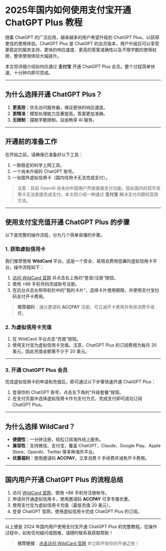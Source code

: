 # 2025年国内如何使用支付宝开通 ChatGPT Plus 教程

随着 ChatGPT 的广泛应用，越来越多的用户希望升级到 ChatGPT Plus，以获得更佳的使用体验。ChatGPT Plus 是 ChatGPT 的会员版本，用户升级后可以享受更稳定的服务支持、更快的响应速度、更高的答案准确性以及不限字数的使用权限，整体使用体验大幅提升。

本文将详细介绍如何仅通过 **支付宝** 开通 ChatGPT Plus 会员。整个过程简单快速，十分钟内即可完成。

---

## 为什么选择开通 ChatGPT Plus？

1. **更高效**：优先访问服务器，保证更快的响应速度。
2. **更精准**：模型处理能力显著提高，答案更加准确。
3. **无限制**：摆脱字数限制，自由畅享 AI 服务。

---

## 开通前的准备工作

在开始之前，请确保已准备好以下工具：

1. 一款稳定的科学上网工具。
2. 一个尚未升级的 ChatGPT 账号。
3. 一张国外虚拟信用卡（国内信用卡无法完成支付）。

> 注意：目前 OpenAI 尚未向中国用户开放直接支付功能，因此国内的双币信用卡无法直接完成支付。本文将介绍一种通过 **支付宝** 解决支付问题的高效方法。

---

## 使用支付宝充值开通 ChatGPT Plus 的步骤

以下是完整的操作流程，分为几个简单易懂的步骤。

### 1. 获取虚拟信用卡

我们推荐使用 **WildCard** 平台，这是一个安全、易用且费用低廉的虚拟信用卡平台。操作流程如下：

1. [访问 WildCard 官网](https://bit.ly/bewildcard) 并点击右上角的“登录/注册”按钮。
2. 使用 +86 手机号码完成账号注册。
3. 在后台点击左侧导航栏中的“我的卡片”，选择卡片使用期限，并使用支付宝扫码支付开卡费用。

> **推荐福利**：通过邀请码 **ACCPAY** 注册，可立减开卡费用并免除消费手续费。

### 2. 为虚拟信用卡充值

1. 在 WildCard 平台点击“充值”按钮。
2. 使用支付宝为虚拟信用卡充值。注意，ChatGPT Plus 的订阅费用为每月 20 美元，因此充值金额需不少于 20 美元。

---

### 3. 开通 ChatGPT Plus 会员

完成虚拟信用卡的申请和充值后，即可通过以下步骤快速开通 ChatGPT Plus：

1. 登录你的 ChatGPT 账号，点击左下角的“升级套餐”按钮。
2. 在支付页面中选择虚拟信用卡作为支付方式，完成支付即可成功订阅 ChatGPT Plus。

---

## 为什么选择 WildCard？

- **便捷性**：一分钟注册，轻松订阅海外线上服务。
- **兼容性**：支持微信、支付宝，覆盖 ChatGPT、Claude、Google Play、Apple Store、OpenAI、Twitter 等多种海外平台。
- **优惠福利**：使用邀请码 **ACCPAY**，立享消费 0 手续费并减免开卡费用。

---

## 国内用户开通 ChatGPT Plus 的流程总结

1. 访问 [WildCard 官网](https://bit.ly/bewildcard)，使用 +86 手机号注册账号。
2. 申请并开通虚拟信用卡，使用邀请码 **ACCPAY** 可享专属优惠。
3. 使用支付宝为虚拟信用卡充值（最低充值 20 美元）。
4. 登录 ChatGPT 官网，使用虚拟信用卡完成 ChatGPT Plus 的订阅。

---

以上便是 2024 年国内用户使用支付宝开通 ChatGPT Plus 的完整教程。在操作过程中，如有任何疑问或困难，请随时联系我获取帮助！

> **推荐链接**：[点击访问 WildCard 官网](https://bit.ly/bewildcard) 并立即开始你的开通之旅！
